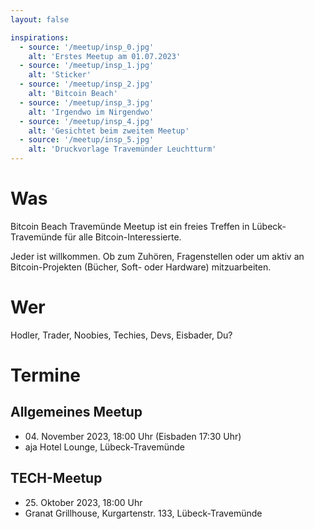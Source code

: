 ```yaml
---
layout: false

inspirations:
  - source: '/meetup/insp_0.jpg'
    alt: 'Erstes Meetup am 01.07.2023'
  - source: '/meetup/insp_1.jpg'
    alt: 'Sticker'
  - source: '/meetup/insp_2.jpg'
    alt: 'Bitcoin Beach'
  - source: '/meetup/insp_3.jpg'
    alt: 'Irgendwo im Nirgendwo'
  - source: '/meetup/insp_4.jpg'
    alt: 'Gesichtet beim zweitem Meetup'
  - source: '/meetup/insp_5.jpg'
    alt: 'Druckvorlage Travemünder Leuchtturm'
---
```


# Was

Bitcoin Beach Travemünde Meetup ist ein freies Treffen in Lübeck-Travemünde für alle Bitcoin-Interessierte. 

Jeder ist willkommen. Ob zum Zuhören, Fragenstellen oder um aktiv an Bitcoin-Projekten (Bücher, Soft- oder Hardware) mitzuarbeiten. 

# Wer

Hodler, Trader, Noobies, Techies, Devs, Eisbader, Du?

# Termine

## Allgemeines Meetup

- 04\. November 2023, 18:00 Uhr (Eisbaden 17:30 Uhr)
- aja Hotel Lounge, Lübeck-Travemünde

## TECH-Meetup

- 25\. Oktober 2023, 18:00 Uhr
- Granat Grillhouse, Kurgartenstr. 133, Lübeck-Travemünde
